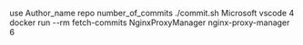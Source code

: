 use Author_name repo number_of_commits
./commit.sh Microsoft vscode 4
docker run --rm fetch-commits NginxProxyManager nginx-proxy-manager 6
